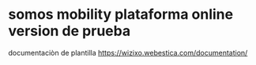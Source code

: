 # somos mobility plataforma online version de prueba 

documentaciòn de plantilla https://wizixo.webestica.com/documentation/
